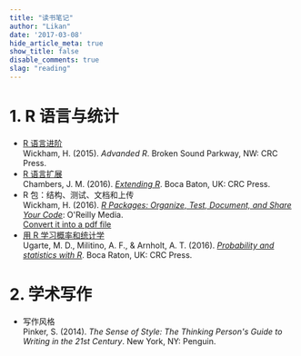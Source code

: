 ```yaml
---
title: "读书笔记"
author: "Likan"
date: '2017-03-08'
hide_article_meta: true
show_title: false
disable_comments: true
slag: "reading"
---
```


# 1. R 语言与统计

- [R 语言进阶](/cn/read/Advanced-R/)
 </br> Wickham, H. (2015). *Advanded R*. Broken Sound Parkway, NW: CRC Press.
- [R 语言扩展](/cn/read/Extending-R/)
 </br> Chambers, J. M. (2016). *[Extending R](https://www.crcpress.com/Extending-R/Chambers/p/book/9781498775717)*. Boca Baton, UK: CRC Press.
- R 包：结构、测试、文档和上传
  </br> Wickham, H. (2016). *[R Packages: Organize, Test, Document, and Share Your Code](http://r-pkgs.had.co.nz/)*: O'Reilly Media.
  </br> [Convert it into a pdf file](http://brettklamer.com/diversions/statistical/compile-hadleys-r-packages-to-a-pdf/)
- [用 R 学习概率和统计学](/cn/read/Prob-Stat-R/)
 </br> Ugarte, M. D., Militino, A. F., & Arnholt, A. T. (2016). *[Probability and statistics with R](https://www.crcpress.com/Probability-and-Statistics-with-R-Second-Edition/Ugarte-Militino-Arnholt/p/book/9781466504394)*. Boca Raton, UK: CRC Press.


# 2. 学术写作

- 写作风格
 <br> Pinker, S. (2014). *The Sense of Style: The Thinking Person's Guide to Writing in the 21st Century*. New York, NY: Penguin.
